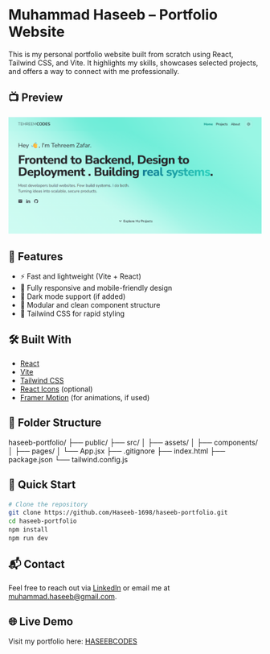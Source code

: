 # Muhammad Haseeb – Portfolio Website

This is my personal portfolio website built from scratch using React, Tailwind CSS, and Vite. It highlights my skills, showcases selected projects, and offers a way to connect with me professionally.

## 📺 Preview
![Portfolio Preview](./src/assets/images/preview.png)

## 🚀 Features

- ⚡ Fast and lightweight (Vite + React)
- 🎨 Fully responsive and mobile-friendly design
- 🌙 Dark mode support (if added)
- 🧩 Modular and clean component structure
- 🧰 Tailwind CSS for rapid styling

## 🛠️ Built With

- [React](https://reactjs.org/)
- [Vite](https://vitejs.dev/)
- [Tailwind CSS](https://tailwindcss.com/)
- [React Icons](https://react-icons.github.io/react-icons/) (optional)
- [Framer Motion](https://www.framer.com/motion/) (for animations, if used)

## 📁 Folder Structure
haseeb-portfolio/
├── public/
├── src/
│ ├── assets/
│ ├── components/
│ ├── pages/
│ └── App.jsx
├── .gitignore
├── index.html
├── package.json
└── tailwind.config.js

## 🚀 Quick Start

```bash
# Clone the repository
git clone https://github.com/Haseeb-1698/haseeb-portfolio.git
cd haseeb-portfolio
npm install
npm run dev
```

## 📬 Contact
Feel free to reach out via [LinkedIn](https://www.linkedin.com/in/muhammad-haseeb-38371b296?utm_source=share&utm_campaign=share_via&utm_content=profile&utm_medium=ios_app) or email me at [muhammad.haseeb@gmail.com](mailto:muhammad.haseeb@gmail.com).

## 🌐 Live Demo
Visit my portfolio here: [HASEEBCODES](https://haseeb-1698.netlify.app/)
